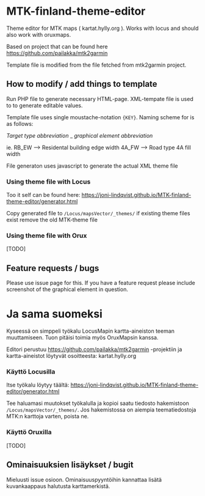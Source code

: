 # MTK-finland-theme-editor
Theme editor for  MTK maps ( kartat.hylly.org ). Works with locus and should also work with oruxmaps.

Based on project that can be found here https://github.com/pailakka/mtk2garmin

Template file is modified from the file fetched from mtk2garmin project.

## How to modify / add things to template
Run PHP file to generate necessary HTML-page. XML-tempate file is used to to generate editable values. 

Template file uses single moustache-notation `{KEY}`. Naming scheme for is as follows:

*Target type abbreviation* _ *graphical element abbreviation*

ie. RB_EW --> Residental building edge width
    4A_FW --> Road type 4A fill width

File generaton uses javascript to generate the actual XML theme file

### Using theme file with Locus

Too it self can be found here: https://joni-lindqvist.github.io/MTK-finland-theme-editor/generator.html

Copy generated file to `/Locus/mapsVector/_themes/` if existing theme files exist remove the old MTK-theme file

### Using theme file with Orux
[TODO]

## Feature requests / bugs 

Please use issue page for this. If you have a feature request please include screenshot of the graphical element in question.


# Ja sama suomeksi 

Kyseessä on simppeli työkalu LocusMapin kartta-aineiston teeman muuttamiseen. Tuon pitäisi toimia myös OruxMapsin kanssa.

Editori perustuu https://github.com/pailakka/mtk2garmin -projektiin ja kartta-aineistot löytyvät osoitteesta: kartat.hylly.org

### Käyttö Locusilla

Itse työkalu löytyy täältä: https://joni-lindqvist.github.io/MTK-finland-theme-editor/generator.html

Tee haluamasi muutokset työkalulla ja kopioi saatu tiedosto hakemistoon `/Locus/mapsVector/_themes/`. Jos hakemistossa on aiempia teematiedostoja MTK:n karttoja varten, poista ne.

### Käyttö Oruxilla
[TODO]

## Ominaisuuksien lisäykset / bugit
Mieluusti issue osioon. Ominaisuuspyyntöihin kannattaa lisätä kuvankaappaus halutusta karttamerkistä. 


